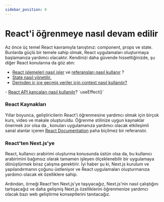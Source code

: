 ```yaml
---
sidebar_position: 8
---
```


# React'i öğrenmeye nasıl devam edilir

Az önce üç temel React kavramıyla tanıştınız: component, props ve state. Bunlarda güçlü bir temele sahip olmak, React uygulamaları oluşturmaya başlamanıza yardımcı olacaktır. Kendinizi daha güvende hissettiğinizde, şu diğer React konularına da göz atın:

- <a href="https://beta.reactjs.org/learn/render-and-commit">React işlemeleri nasıl işler</a> ve <a href="https://beta.reactjs.org/learn/referencing-values-with-refs">referansları nasıl kullanır</a> ?
- <a href="https://beta.reactjs.org/learn/managing-state">State nasıl yönetilir.</a>
- <a href="https://beta.reactjs.org/learn/passing-data-deeply-with-context">Derinden iç içe geçmiş veriler için context nasıl kullanılır?
</a>
- <a href="https://beta.reactjs.org/reference">React API kancaları nasıl kullanılır</a>? `useEffect()`

### React Kaynakları

Yıllar boyunca, geliştiricilerin React'i öğrenmesine yardımcı olmak için birçok kurs, video ve makale oluşturuldu. Öğrenme stilinize uygun kaynaklar önermek zor olsa da , konuları uygulamanıza yardımcı olacak etkileşimli sanal alanlar içeren <a href="https://beta.reactjs.org/learn">React Documentation</a> paha biçilmez bir referanstır.

### React'ten Next.js'ye

React, kullanıcı arabirimi oluşturma konusunda üstün olsa da, bu kullanıcı arabirimini bağımsız olarak tamamen işleyen ölçeklenebilir bir uygulamaya dönüştürmek biraz çalışma gerektirir. İyi haber şu ki, Next.js kurulum ve yapılandırmanın çoğunu üstleniyor ve React uygulamaları oluşturmanıza yardımcı olacak ek özelliklere sahip.

Ardından, örneği React'ten Next.js'ye taşıyacağız, Next.js'nin nasıl çalıştığını tartışacağız ve daha gelişmiş Next.js özelliklerini öğrenmenize yardımcı olacak bazı web geliştirme konseptlerini tanıtacağız.